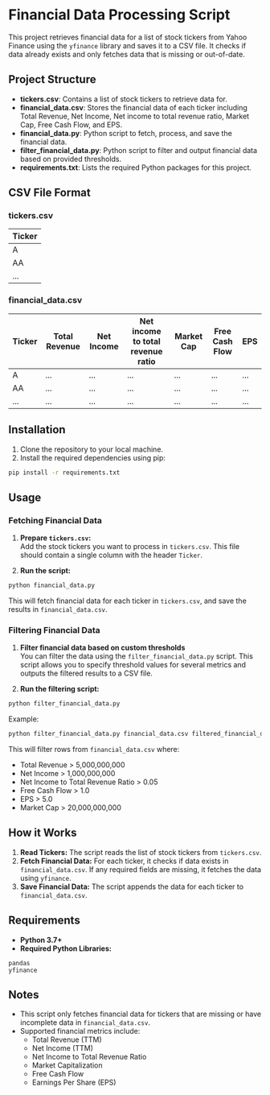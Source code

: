 # Financial Data Processing Script

This project retrieves financial data for a list of stock tickers from Yahoo Finance using the `yfinance` library and saves it to a CSV file. It checks if data already exists and only fetches data that is missing or out-of-date.

## Project Structure

- **tickers.csv**: Contains a list of stock tickers to retrieve data for.
- **financial_data.csv**: Stores the financial data of each ticker including Total Revenue, Net Income, Net income to total revenue ratio, Market Cap, Free Cash Flow, and EPS.
- **financial_data.py**: Python script to fetch, process, and save the financial data.
- **filter_financial_data.py**: Python script to filter and output financial data based on provided thresholds.
- **requirements.txt**: Lists the required Python packages for this project.

## CSV File Format

### tickers.csv
| Ticker |
|--------|
| A      |
| AA     |
| ...    |

### financial_data.csv
| Ticker | Total Revenue | Net Income | Net income to total revenue ratio | Market Cap | Free Cash Flow | EPS |
|--------|---------------|------------|-----------------------------------|------------|----------------|-----|
| A      | ...           | ...        | ...                               | ...        | ...            | ... |
| AA     | ...           | ...        | ...                               | ...        | ...            | ... |
| ...    | ...           | ...        | ...                               | ...        | ...            | ... |

## Installation

1. Clone the repository to your local machine.
2. Install the required dependencies using pip:

```bash
pip install -r requirements.txt
```

## Usage

### Fetching Financial Data

1. **Prepare `tickers.csv`:**  
   Add the stock tickers you want to process in `tickers.csv`. This file should contain a single column with the header `Ticker`.

2. **Run the script:**

```bash
python financial_data.py
```

This will fetch financial data for each ticker in `tickers.csv`, and save the results in `financial_data.csv`.

### Filtering Financial Data

1. **Filter financial data based on custom thresholds**  
   You can filter the data using the `filter_financial_data.py` script. This script allows you to specify threshold values for several metrics and outputs the filtered results to a CSV file.

2. **Run the filtering script:**

```bash
python filter_financial_data.py
```

Example:

```bash
python filter_financial_data.py financial_data.csv filtered_financial_data.csv 5000000000 1000000000 0.05 20000000000 1.0 5.0
```

This will filter rows from `financial_data.csv` where:
- Total Revenue > 5,000,000,000
- Net Income > 1,000,000,000
- Net Income to Total Revenue Ratio > 0.05
- Free Cash Flow > 1.0
- EPS > 5.0
- Market Cap > 20,000,000,000

## How it Works

1. **Read Tickers:** The script reads the list of stock tickers from `tickers.csv`.
2. **Fetch Financial Data:** For each ticker, it checks if data exists in `financial_data.csv`. If any required fields are missing, it fetches the data using `yfinance`.
3. **Save Financial Data:** The script appends the data for each ticker to `financial_data.csv`.

## Requirements

- **Python 3.7+**
- **Required Python Libraries:**

```
pandas
yfinance
```

## Notes

- This script only fetches financial data for tickers that are missing or have incomplete data in `financial_data.csv`.
- Supported financial metrics include:
  - Total Revenue (TTM)
  - Net Income (TTM)
  - Net Income to Total Revenue Ratio
  - Market Capitalization
  - Free Cash Flow
  - Earnings Per Share (EPS)